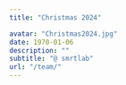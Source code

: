```yaml
---
title: "Christmas 2024"

avatar: "Christmas2024.jpg"
date: 1970-01-06
description: ""
subtitle: "@ smrtlab"
url: "/team/"
---
```

